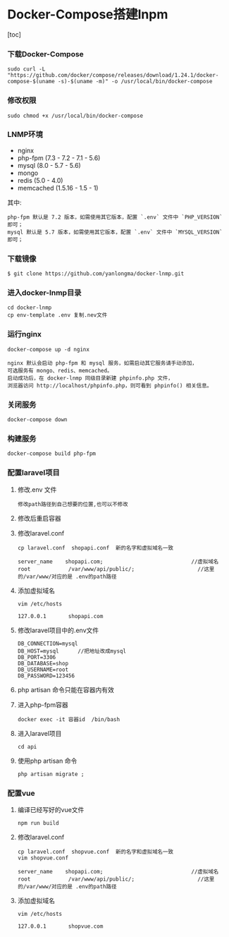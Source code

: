 # Docker-Compose搭建lnpm

[toc]

### 下载Docker-Compose

```
sudo curl -L "https://github.com/docker/compose/releases/download/1.24.1/docker-compose-$(uname -s)-$(uname -m)" -o /usr/local/bin/docker-compose
```

### 修改权限

```
sudo chmod +x /usr/local/bin/docker-compose
```

### LNMP环境

+ nginx
+ php-fpm (7.3 - 7.2 - 7.1 - 5.6)
+ mysql (8.0 - 5.7 - 5.6)
+ mongo
+ redis (5.0 - 4.0)
+ memcached (1.5.16 - 1.5 - 1)

其中:

```
php-fpm 默认是 7.2 版本，如需使用其它版本，配置 `.env` 文件中 `PHP_VERSION` 即可；
mysql 默认是 5.7 版本，如需使用其它版本，配置 `.env` 文件中 `MYSQL_VERSION` 即可；
```

### 下载镜像

```
$ git clone https://github.com/yanlongma/docker-lnmp.git
```

### 进入docker-lnmp目录

```
cd docker-lnmp
cp env-template .env 复制.nev文件
```

### 运行nginx

```
docker-compose up -d nginx
```

```
nginx 默认会启动 php-fpm 和 mysql 服务，如需启动其它服务请手动添加，
可选服务有 mongo、redis、memcached。
启动成功后，在 docker-lnmp 同级目录新建 phpinfo.php 文件，
浏览器访问 http://localhost/phpinfo.php，则可看到 phpinfo() 相关信息。
```

### 关闭服务

```
docker-compose down
```

### 构建服务

```
docker-compose build php-fpm
```

### 配置laravel项目

1. 修改.env 文件 

   ```
   修改path路径到自己想要的位置,也可以不修改
   ```

2. 修改后重启容器

3. 修改laravel.conf

   ```
   cp laravel.conf  shopapi.conf  新的名字和虚拟域名一致
   ```

   ```
   server_name    shopapi.com;							  //虚拟域名
   root            /var/www/api/public/;      				//这里的/var/www/对应的是 .env的path路径
   ```

4. 添加虚拟域名

   ```
   vim /etc/hosts 
   
   127.0.0.1       shopapi.com
   ```

5. 修改laravel项目中的.env文件

   ```
   DB_CONNECTION=mysql
   DB_HOST=mysql      //把地址改成mysql
   DB_PORT=3306
   DB_DATABASE=shop
   DB_USERNAME=root
   DB_PASSWORD=123456
   ```

6. php  artisan 命令只能在容器内有效

7. 进入php-fpm容器

   ```
   docker exec -it 容器id  /bin/bash
   ```

8. 进入laravel项目

   ```
   cd api 
   ```

9. 使用php artisan 命令

   ```
   php artisan migrate ;
   ```

### 配置vue



1. 编译已经写好的vue文件

   ```
   npm run build
   ```

2. 修改laravel.conf

   ```
   cp laravel.conf  shopvue.conf  新的名字和虚拟域名一致
   vim shopvue.conf 
   ```

   ```
   server_name    shopapi.com;							  //虚拟域名
   root            /var/www/api/public/;      				//这里的/var/www/对应的是 .env的path路径
   ```

3. 添加虚拟域名

   ```
   vim /etc/hosts 
   
   127.0.0.1       shopvue.com
   ```

